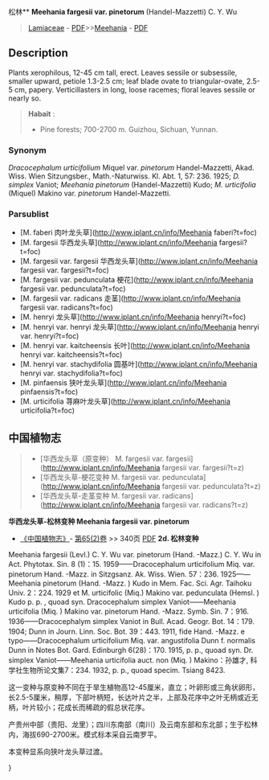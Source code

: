 松林** **Meehania fargesii var. pinetorum** (Handel-Mazzetti) C. Y. Wu

> [Lamiaceae](http://www.iplant.cn/info/Lamiaceae?t=foc) - [PDF](http://www.iplant.cn/foc/pdf/Lamiaceae.pdf)>>[Meehania](http://www.iplant.cn/info/Meehania?t=foc) - [PDF](http://www.iplant.cn/foc/pdf/Meehania.pdf)

## Description

Plants xerophilous, 12-45 cm tall, erect. Leaves sessile or subsessile, smaller upward, petiole 1.3-2.5 cm; leaf blade ovate to triangular-ovate, 2.5-5 cm, papery. Verticillasters in long, loose racemes; floral leaves sessile or nearly so.


> **Habait** : 
>* Pine forests; 700-2700 m. Guizhou, Sichuan, Yunnan.

### Synonym
*Dracocephalum urticifolium* Miquel var. *pinetorum* Handel-Mazzetti, Akad. Wiss. Wien Sitzungsber., Math.-Naturwiss. Kl. Abt. 1, 57: 236. 1925; *D. simplex* Vaniot; *Meehania pinetorum* (Handel-Mazzetti) Kudo; *M. urticifolia* (Miquel) Makino var. *pinetorum* Handel-Mazzetti.

### Parsublist

* [M.  faberi  肉叶龙头草](http://www.iplant.cn/info/Meehania faberi?t=foc)
* [M.  fargesii  华西龙头草](http://www.iplant.cn/info/Meehania fargesii?t=foc)
* [M.  fargesii var. fargesii  华西龙头草](http://www.iplant.cn/info/Meehania fargesii var. fargesii?t=foc)
* [M.  fargesii var. pedunculata  梗花](http://www.iplant.cn/info/Meehania fargesii var. pedunculata?t=foc)
* [M.  fargesii var. radicans  走茎](http://www.iplant.cn/info/Meehania fargesii var. radicans?t=foc)
* [M.  henryi  龙头草](http://www.iplant.cn/info/Meehania henryi?t=foc)
* [M.  henryi var. henryi  龙头草](http://www.iplant.cn/info/Meehania henryi var. henryi?t=foc)
* [M.  henryi var. kaitcheensis  长叶](http://www.iplant.cn/info/Meehania henryi var. kaitcheensis?t=foc)
* [M.  henryi var. stachydifolia  圆基叶](http://www.iplant.cn/info/Meehania henryi var. stachydifolia?t=foc)
* [M.  pinfaensis  狭叶龙头草](http://www.iplant.cn/info/Meehania pinfaensis?t=foc)
* [M.  urticifolia  荨麻叶龙头草](http://www.iplant.cn/info/Meehania urticifolia?t=foc)

## 中国植物志

> * [华西龙头草（原变种）  M.  fargesii var. fargesii](http://www.iplant.cn/info/Meehania fargesii var. fargesii?t=z)
> * [华西龙头草-梗花变种  M.  fargesii var. pedunculata](http://www.iplant.cn/info/Meehania fargesii var. pedunculata?t=z)
> * [华西龙头草-走茎变种  M.  fargesii var. radicans](http://www.iplant.cn/info/Meehania fargesii var. radicans?t=z)


**华西龙头草-松林变种 Meehania fargesii var. pinetorum**

* [《中国植物志》](http://www.iplant.cn/frps)- [第65(2)卷](http://www.iplant.cn/frps/vol/65(2)) >> 340页 [PDF](http://www.iplant.cn/frps/pdf/65(2)/340.pdf)
**2d. 松林变种**

Meehania fargesii (Levl.) C. Y. Wu var. pinetorum (Hand. -Mazz.) C. Y. Wu in Act. Phytotax. Sin. 8 (1)：15. 1959——Dracocephalum urticifolium Miq. var. pinetorum Hand. -Mazz. in Sitzgsanz. Ak. Wiss. Wien. 57：236. 1925——Meehania pinetorum (Hand. -Mazz. ) Kudo in Mem. Fac. Sci. Agr. Taihoku Univ. 2：224. 1929 et M. urticifolic (Miq.) Makino var. pedunculata (Hemsl. ) Kudo p. p. , quoad syn. Dracocephalum simplex Vaniot——Meehania urticifolia (Miq. ) Makino var. pinetorum Hand. -Mazz. Symb. Sin. 7：916. 1936——Dracocephalym simplex Vaniot in Bull. Acad. Geogr. Bot. 14：179. 1904; Dunn in Journ. Linn. Soc. Bot. 39：443. 1911, fide Hand. -Mazz. e typo——Dracocephalum urticifolium Miq. var. angustifolia Dunn f. normalis Dunn in Notes Bot. Gard. Edinburgh 6(28)：170. 1915, p. p., quoad syn. Dr. simplex Vaniot——Meehania urticifolia auct. non (Miq. ) Makino：孙雄才, 科学社生物所论文集7：234. 1932, p. p., quoad specim. Tsiang 8423.

这一变种与原变种不同在于旱生植物高12-45厘米，直立；叶卵形或三角状卵形，长2.5-5厘米，稍厚，下部叶柄短，长达叶片之半，上部及花序中之叶无柄或近无柄，叶片较小；花成长而稀疏的假总状花序。

产贵州中部（贵阳、龙里）；四川东南部（南川）及云南东部和东北部；生于松林内，海拔690-2700米。模式标本采自云南罗平。

本变种显系向狭叶龙头草过渡。

}